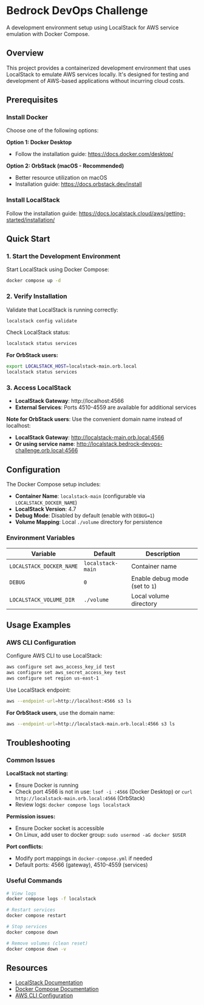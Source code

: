 # Bedrock DevOps Challenge

A development environment setup using LocalStack for AWS service emulation with Docker Compose.

## Overview

This project provides a containerized development environment that uses LocalStack to emulate AWS services locally. It's designed for testing and development of AWS-based applications without incurring cloud costs.

## Prerequisites

### Install Docker

Choose one of the following options:

**Option 1: Docker Desktop**
- Follow the installation guide: https://docs.docker.com/desktop/

**Option 2: OrbStack (macOS - Recommended)**
- Better resource utilization on macOS
- Installation guide: https://docs.orbstack.dev/install

### Install LocalStack

Follow the installation guide:
https://docs.localstack.cloud/aws/getting-started/installation/

## Quick Start

### 1. Start the Development Environment

Start LocalStack using Docker Compose:
```bash
docker compose up -d
```

### 2. Verify Installation

Validate that LocalStack is running correctly:
```bash
localstack config validate
```

Check LocalStack status:
```bash
localstack status services
```

**For OrbStack users:**
```bash
export LOCALSTACK_HOST=localstack-main.orb.local
localstack status services
```

### 3. Access LocalStack

- **LocalStack Gateway**: http://localhost:4566
- **External Services**: Ports 4510-4559 are available for additional services

**Note for OrbStack users**: Use the convenient domain name instead of localhost:
- **LocalStack Gateway**: http://localstack-main.orb.local:4566
- **Or using service name**: http://localstack.bedrock-devops-challenge.orb.local:4566

## Configuration

The Docker Compose setup includes:
- **Container Name**: `localstack-main` (configurable via `LOCALSTACK_DOCKER_NAME`)
- **LocalStack Version**: 4.7
- **Debug Mode**: Disabled by default (enable with `DEBUG=1`)
- **Volume Mapping**: Local `./volume` directory for persistence

### Environment Variables

| Variable | Default | Description |
|----------|---------|-------------|
| `LOCALSTACK_DOCKER_NAME` | `localstack-main` | Container name |
| `DEBUG` | `0` | Enable debug mode (set to `1`) |
| `LOCALSTACK_VOLUME_DIR` | `./volume` | Local volume directory |

## Usage Examples

### AWS CLI Configuration

Configure AWS CLI to use LocalStack:
```bash
aws configure set aws_access_key_id test
aws configure set aws_secret_access_key test
aws configure set region us-east-1
```

Use LocalStack endpoint:
```bash
aws --endpoint-url=http://localhost:4566 s3 ls
```

**For OrbStack users**, use the domain name:
```bash
aws --endpoint-url=http://localstack-main.orb.local:4566 s3 ls
```

## Troubleshooting

### Common Issues

**LocalStack not starting:**
- Ensure Docker is running
- Check port 4566 is not in use: `lsof -i :4566` (Docker Desktop) or `curl http://localstack-main.orb.local:4566` (OrbStack)
- Review logs: `docker compose logs localstack`

**Permission issues:**
- Ensure Docker socket is accessible
- On Linux, add user to docker group: `sudo usermod -aG docker $USER`

**Port conflicts:**
- Modify port mappings in `docker-compose.yml` if needed
- Default ports: 4566 (gateway), 4510-4559 (services)

### Useful Commands

```bash
# View logs
docker compose logs -f localstack

# Restart services
docker compose restart

# Stop services
docker compose down

# Remove volumes (clean reset)
docker compose down -v
```

## Resources

- [LocalStack Documentation](https://docs.localstack.cloud/)
- [Docker Compose Documentation](https://docs.docker.com/compose/)
- [AWS CLI Configuration](https://docs.aws.amazon.com/cli/latest/userguide/cli-configure-quickstart.html)
